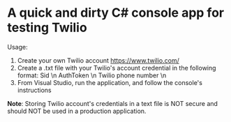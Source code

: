 # A quick and dirty C# console app for testing Twilio
Usage: 
1. Create your own Twilio account https://www.twilio.com/
2. Create a .txt file with your Twilio's account credential in the following format:
  Sid \n
  AuthToken \n
  Twilio phone number \n
3. From Visual Studio, run the application, and follow the console's instructions

<strong>Note</strong>: Storing Twilio account's credentials in a text file is NOT secure and should NOT be used in a production application.
